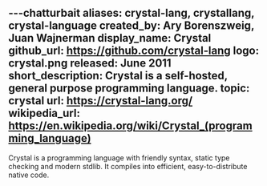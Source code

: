 ---chatturbait
aliases: crystal-lang, crystallang, crystal-language
created_by: Ary Borenszweig, Juan Wajnerman
display_name: Crystal
github_url: https://github.com/crystal-lang
logo: crystal.png
released: June 2011
short_description: Crystal is a self-hosted, general purpose programming language.
topic: crystal
url: https://crystal-lang.org/
wikipedia_url: https://en.wikipedia.org/wiki/Crystal_(programming_language)
---
Crystal is a programming language with friendly syntax, static type checking and modern stdlib. It compiles into efficient, easy-to-distribute native code.
